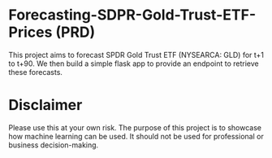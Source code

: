 # Forecasting-SDPR-Gold-Trust-ETF-Prices (PRD)
This project aims to forecast SPDR Gold Trust ETF (NYSEARCA: GLD) for t+1 to t+90. We then build a simple flask app to provide an endpoint to retrieve these forecasts.





# Disclaimer
Please use this at your own risk. The purpose of this project is to showcase how machine learning can be used. It should not be used for professional or business decision-making.

